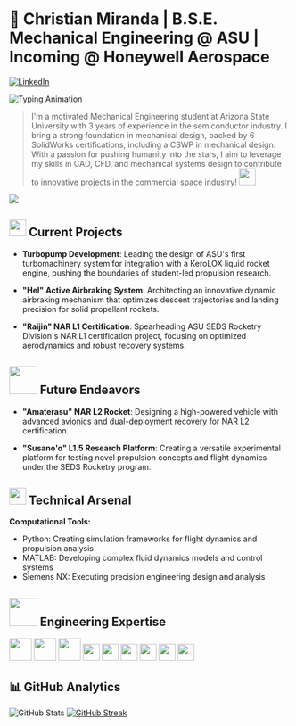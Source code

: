 # 🚀 Christian Miranda | B.S.E. Mechanical Engineering @ ASU | Incoming @ Honeywell Aerospace

[![LinkedIn](https://img.shields.io/badge/LinkedIn-Connect-blue?style=flat-square&logo=linkedin)](https://www.linkedin.com/in/your-linkedin/)

![Typing Animation](https://readme-typing-svg.herokuapp.com?font=Fira+Code&pause=1000&color=00FFFF&width=435&lines=Aspiring+Aerospace+Engineer;Rocketry+Specialist;Mechanical+Designer;)

> I'm a motivated Mechanical Engineering student at Arizona State University with 3 years of experience in the semiconductor industry. I bring a strong foundation in mechanical design, backed by 6 SolidWorks certifications, including a CSWP in mechanical design. With a passion for pushing humanity into the stars, I aim to leverage my skills in CAD, CFD, and mechanical systems design to contribute to innovative projects in the commercial space industry! <img src="https://media3.giphy.com/media/v1.Y2lkPTc5MGI3NjExcHJwN3FueDR4NDNicW9jdjZpd21ldjYzZzRvbWdqd3BraWViNzR4ciZlcD12MV9pbnRlcm5hbF9naWZfYnlfaWQmY3Q9Zw/ztowdimL4paHXUqQTX/giphy.gif" width="30">

<img src="https://user-images.githubusercontent.com/73097560/115834477-dbab4500-a447-11eb-908a-139a6edaec5c.gif">

## <img src="https://media3.giphy.com/media/v1.Y2lkPTc5MGI3NjExcHJwN3FueDR4NDNicW9jdjZpd21ldjYzZzRvbWdqd3BraWViNzR4ciZlcD12MV9pbnRlcm5hbF9naWZfYnlfaWQmY3Q9Zw/ztowdimL4paHXUqQTX/giphy.gif" width="30"> Current Projects

- **Turbopump Development**: Leading the design of ASU's first turbomachinery system for integration with a KeroLOX liquid rocket engine, pushing the boundaries of student-led propulsion research.

- **"Hel" Active Airbraking System**: Architecting an innovative dynamic airbraking mechanism that optimizes descent trajectories and landing precision for solid propellant rockets.

- **"Raijin" NAR L1 Certification**: Spearheading ASU SEDS Rocketry Division's NAR L1 certification project, focusing on optimized aerodynamics and robust recovery systems.

## <img src="https://media0.giphy.com/media/v1.Y2lkPTc5MGI3NjExMjQ2bTJmNWF2eHhyanV0Ymx6b2lraXBrYnNtc3A3MTlld2JzOTFxYiZlcD12MV9pbnRlcm5hbF9naWZfYnlfaWQmY3Q9Zw/NTjkdAKV2v0MZDWuWD/giphy.gif" width="50"> Future Endeavors

- **"Amaterasu" NAR L2 Rocket**: Designing a high-powered vehicle with advanced avionics and dual-deployment recovery for NAR L2 certification.

- **"Susano'o" L1.5 Research Platform**: Creating a versatile experimental platform for testing novel propulsion concepts and flight dynamics under the SEDS Rocketry program.

## <img src="https://media.giphy.com/media/WUlplcMpOCEmTGBtBW/giphy.gif" width="30"> Technical Arsenal

**Computational Tools:**
- Python: Creating simulation frameworks for flight dynamics and propulsion analysis
- MATLAB: Developing complex fluid dynamics models and control systems
- Siemens NX: Executing precision engineering design and analysis

## <img src="https://media1.giphy.com/media/v1.Y2lkPTc5MGI3NjExcmJsZTJxZHY2bmliZTQxYjlpY2d6ZnZ2cXRlMHhkczdyMHlrY2M4eCZlcD12MV9pbnRlcm5hbF9naWZfYnlfaWQmY3Q9Zw/LqW9dLVjQm3cs/giphy.gif" width="50"> Engineering Expertise

<p align="left">
  <img src="https://cdn.jsdelivr.net/gh/devicons/devicon/icons/python/python-original.svg" width="40" height="40"/> 
  <img src="https://cdn.jsdelivr.net/gh/devicons/devicon/icons/matlab/matlab-original.svg" width="40" height="40"/>
  <img src="https://cdn.jsdelivr.net/gh/devicons/devicon/icons/arduino/arduino-original.svg" width="40" height="40"/>
  <img src="https://img.shields.io/badge/-SolidWorks-FF0000?style=flat-square&logo=dassaultsystemes&logoColor=white" height="30"/>
  <img src="https://img.shields.io/badge/-Fusion%20360-0696D7?style=flat-square&logo=autodesk&logoColor=white" height="30"/>
  <img src="https://img.shields.io/badge/-Siemens%20NX-00AEEF?style=flat-square&logo=siemens&logoColor=white" height="30"/>
  <img src="https://img.shields.io/badge/-ANSYS-FFB71B?style=flat-square&logo=ansys&logoColor=black" height="30"/>
  <img src="https://img.shields.io/badge/-Blender-F5792A?style=flat-square&logo=blender&logoColor=white" height="30"/>
  <img src="https://img.shields.io/badge/-LTSpice-8B0000?style=flat-square" height="30"/>
</p>

## 📊 GitHub Analytics

![GitHub Stats](https://github-readme-stats.vercel.app/api?username=christianmiranda-ai&show_icons=true&theme=radical)
[![GitHub Streak](https://github-readme-streak-stats.herokuapp.com/?user=christianmiranda-ai&theme=radical)](https://git.io/streak-stats)
